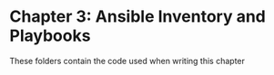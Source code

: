 # Chapter 3: Ansible Inventory and Playbooks
These folders contain the code used when writing this chapter
